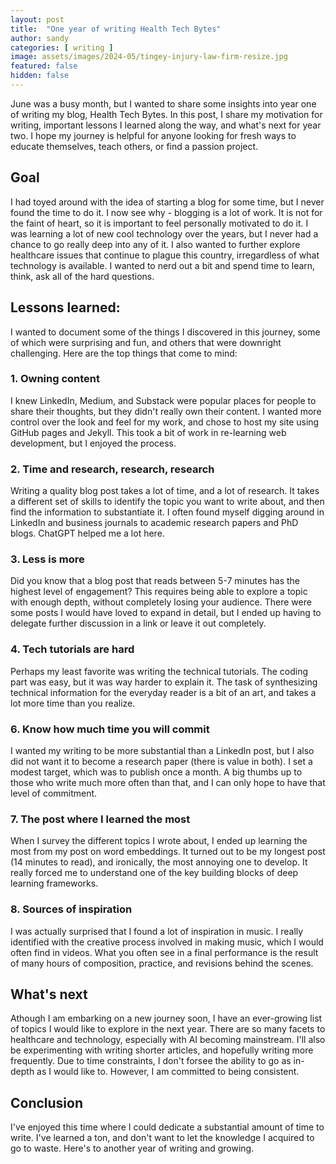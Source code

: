 ```yaml
---
layout: post
title:  "One year of writing Health Tech Bytes"
author: sandy
categories: [ writing ]
image: assets/images/2024-05/tingey-injury-law-firm-resize.jpg
featured: false
hidden: false
---
```


June was a busy month, but I wanted to share some insights into year one of writing my blog, Health Tech Bytes.  In this post, I share my motivation for writing, important lessons I learned along the way, and what's next for year two.  I hope my journey is helpful for anyone looking for fresh ways to educate themselves, teach others, or find a passion project.

## Goal
I had toyed around with the idea of starting a blog for some time, but I never found the time to do it.  I now see why - blogging is a lot of work.  It is not for the faint of heart, so it is important to feel personally motivated to do it.  I was learning a lot of new cool technology over the years, but I never had a chance to go really deep into any of it.  I also wanted to further explore healthcare issues that continue to plague this country, irregardless of what technology is available.  I wanted to nerd out a bit and spend time to learn, think, ask all of the hard questions.

## Lessons learned:
I wanted to document some of the things I discovered in this journey, some of which were surprising and fun, and others that were downright challenging.  Here are the top things that come to mind:

### 1. Owning content 
I knew LinkedIn, Medium, and Substack were popular places for people to share their thoughts, but they didn't really own their content.  I wanted more control over the look and feel for my work, and chose to host my site using GitHub pages and Jekyll.  This took a bit of work in re-learning web development, but I enjoyed the process.

### 2. Time and research, research, research  
Writing a quality blog post takes a lot of time, and a lot of research.  It takes a different set of skills to identify the topic you want to write about, and then find the information to substantiate it.  I often found myself digging around in LinkedIn and business journals to academic research papers and PhD blogs.  ChatGPT helped me a lot here.

### 3. Less is more  
Did you know that a blog post that reads between 5-7 minutes has the highest level of engagement?  This requires being able to explore a topic with enough depth, without completely losing your audience.  There were some posts I would have loved to expand in detail, but I ended up having to delegate further discussion in a link or leave it out completely. 

### 4. Tech tutorials are hard
Perhaps my least favorite was writing the technical tutorials.  The coding part was easy, but it was way harder to explain it.  The task of synthesizing technical information for the everyday reader is a bit of an art, and takes a lot more time than you realize.

### 6. Know how much time you will commit
I wanted my writing to be more substantial than a LinkedIn post, but I also did not want it to become a research paper (there is value in both).  I set a modest target, which was to publish once a month.  A big thumbs up to those who write much more often than that, and I can only hope to have that level of commitment.

### 7. The post where I learned the most
When I survey the different topics I wrote about, I ended up learning the most from my post on word embeddings.  It turned out to be my longest post (14 minutes to read), and ironically, the most annoying one to develop.  It really forced me to understand one of the key building blocks of deep learning frameworks.

### 8. Sources of inspiration  
I was actually surprised that I found a lot of inspiration in music.  I really identified with the creative process involved in making music, which I would often find in videos.  What you often see in a final performance is the result of many hours of composition, practice, and revisions behind the scenes.  

## What's next
Athough I am embarking on a new journey soon, I have an ever-growing list of topics I would like to explore in the next year.  There are so many facets to healthcare and technology, especially with AI becoming mainstream.  I'll also be experimenting with writing shorter articles, and hopefully writing more frequently.  Due to time constraints, I don't forsee the ability to go as in-depth as I would like to.  However, I am committed to being consistent.

## Conclusion
I've enjoyed this time where I could dedicate a substantial amount of time to write.  I've learned a ton, and don't want to let the knowledge I acquired to go to waste.  Here's to another year of writing and growing.